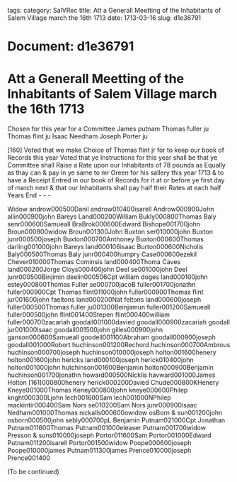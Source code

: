 tags: 
category: SalVRec
title: Att a Generall Meetting of the Inhabitants of Salem Village march the 16th 1713
date: 1713-03-16
slug: d1e36791




# Document: d1e36791


# Att a Generall Meetting of the Inhabitants of Salem Village march the 16th 1713 

Chosen for this year for a Committee James putnam Thomas fuller ju Thomas flint ju Isaac Needham Joseph Porter ju

[160] Voted that we make Choice of Thomas flint jr for to keep our book of Records this year Voted that ye Instructions for this year shall be that ye Committee shall Raise a Rate upon our Inhabitants of 78 pounds as Equally as thay can & pay in ye same to mr Green for his sallery this year 1713 & to have a Receipt Entred in our book of Records for it at or before ye first day of march next & that our Inhabitants shall pay half their Rates at each half Years End - - - 

Widow androw000500Danil androw010400isarell Androw000900John allin000900john Bareys Land000200William Bukly000800Thomas Baly senr000600Samueall BraBrok000600Edward Bishope001700john Broun000800widow Broun001300John Buxton ser010000john Buxton junr000500joseph Buxton000700Anthoney Buxton000600Thomas darling001000john Bareys land000106isaac Burton000600Nicholis Baly000500Thomas Baly junr000400humpry Case000600ezekil Chever010000Thomas Cominsis land000400Thoma Caves land000200Jorge Cloys000400john Deel se001000john Deel junr000500Binjimin deelin000506Cpt william doges land000100john estey000800Thomas Fuller se000700jacoB fuller001700jonathn fuller000900Cpt Thomas flint011000john fuller000900Thomas flint jur001600john faeltons land000200Nat feltons land000600joseph fuller000500Thomas fuller ju001300Beinjamun fuller001200Samueall fuller000500john flint001400Stepen flint000400william fuller000700zacariah goodall001000davied goodall000900zacariah goodall jur001000Isaac goodall001500john gilles000900john ganson000600Samueall goodell001100Abraham goodall000900joseph goodall001000Robort huchinson001200Rechord huchinson000700Ambrous huchinson000700joseph huchinson010000joseph holton001600henery holton001600john hericks land000100joseph herick010400john holton001000john hutchinson001600Benjamin holton000900Benjamin huchinson001700jonathn howard000500Nicklis havward001000James Holton [161]000800henery herick000200Davied Chude000800KHenery Kneye001000Thomas Keney000800john kneye000600Philep knght000300Ljohn lech001600Sam lech001000NPhilep mackintir000400Sam Nors se010200Sam Nors junr000900isaac Nedham001000Thomas nickalls000600owidow osBorn & sun001200john osborn000500john sebly000700pL Benjamin Putnam021000Cpt Jonathan Putnam011600Thomas Putnam001000eleaser Putnam001700widow Presson & suns010000joseph Portor011600Sam Portor001000Edward Putnam011200isarell Portor001500widow Poope000600joseph Poope010000james Putnam011300james Prence010000joseph Prence001400

(To be continued)
